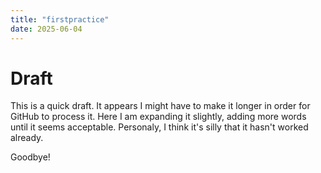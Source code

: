 ```yaml
---
title: "firstpractice"
date: 2025-06-04
---
```


# Draft
This is a quick draft. It appears I might have to make it longer in order for GitHub to process it.
Here I am expanding it slightly, adding more words until it seems acceptable. Personaly, I think it's silly that it hasn't worked already.

Goodbye!
